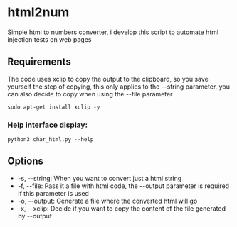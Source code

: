 # html2num
Simple html to numbers converter, i develop this script to automate html injection tests on web pages

## Requirements
The code uses xclip to copy the output to the clipboard, so you save yourself the step of copying, this only applies to the --string parameter, you can also decide to copy when using the --file parameter
```
sudo apt-get install xclip -y
```

### Help interface display:
```
python3 char_html.py --help
```

## Options
- -s, --string: When you want to convert just a html string
- -f, --file: Pass it a file with html code, the --output parameter is required if this parameter is used
- -o, --output: Generate a file where the converted html will go
- -x, --xclip: Decide if you want to copy the content of the file generated by --output
